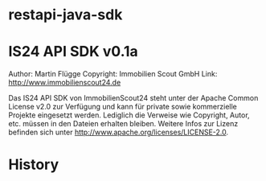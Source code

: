 restapi-java-sdk
================


IS24 API SDK v0.1a
==========================
Author:     Martin Flügge
Copyright:  Immobilien Scout GmbH
Link:       http://www.immobilienscout24.de

Das IS24 API SDK von ImmobilienScout24 steht unter der Apache Common License v2.0 zur Verfügung und kann für private sowie kommerzielle Projekte eingesetzt werden. Lediglich die Verweise wie Copyright, Autor, etc. müssen in den Dateien erhalten bleiben. Weitere Infos zur Lizenz befinden sich unter http://www.apache.org/licenses/LICENSE-2.0.

History
=======